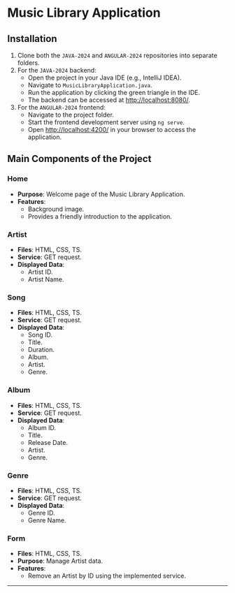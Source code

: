 # Music Library Application

## Installation
1. Clone both the `JAVA-2024` and `ANGULAR-2024` repositories into separate folders.
2. For the `JAVA-2024` backend:
   - Open the project in your Java IDE (e.g., IntelliJ IDEA).
   - Navigate to `MusicLibraryApplication.java`.
   - Run the application by clicking the green triangle in the IDE.
   - The backend can be accessed at [http://localhost:8080/](http://localhost:8080/).
3. For the `ANGULAR-2024` frontend:
   - Navigate to the project folder.
   - Start the frontend development server using `ng serve`.
   - Open [http://localhost:4200/](http://localhost:4200/) in your browser to access the application.

## Main Components of the Project

### Home
- **Purpose**: Welcome page of the Music Library Application.
- **Features**:
  - Background image.
  - Provides a friendly introduction to the application.

### Artist
- **Files**: HTML, CSS, TS.
- **Service**: GET request.
- **Displayed Data**:
  - Artist ID.
  - Artist Name.

### Song
- **Files**: HTML, CSS, TS.
- **Service**: GET request.
- **Displayed Data**:
  - Song ID.
  - Title.
  - Duration.
  - Album.
  - Artist.
  - Genre.

### Album
- **Files**: HTML, CSS, TS.
- **Service**: GET request.
- **Displayed Data**:
  - Album ID.
  - Title.
  - Release Date.
  - Artist.
  - Genre.

### Genre
- **Files**: HTML, CSS, TS.
- **Service**: GET request.
- **Displayed Data**:
  - Genre ID.
  - Genre Name.

### Form
- **Files**: HTML, CSS, TS.
- **Purpose**: Manage Artist data.
- **Features**:
  - Remove an Artist by ID using the implemented service.

---


